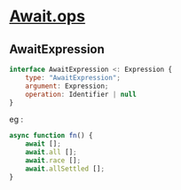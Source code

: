 # [Await.ops](https://github.com/tc39/proposal-await.ops)

## AwaitExpression

```js
interface AwaitExpression <: Expression {
    type: "AwaitExpression";
    argument: Expression;
    operation: Identifier | null
}
```

eg :

```js
async function fn() {
    await [];
    await.all [];
    await.race [];
    await.allSettled [];
}
```
